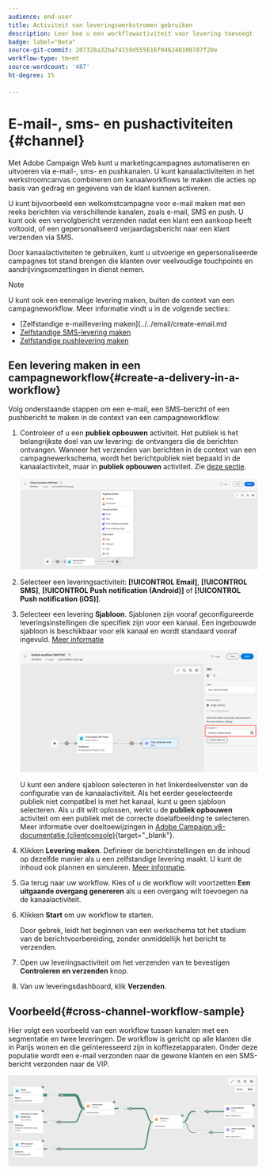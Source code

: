 ```yaml
---
audience: end-user
title: Activiteit van leveringswerkstromen gebruiken
description: Leer hoe u een workflowactiviteit voor levering toevoegt (E-mail, push, SMS)
badge: label="Beta"
source-git-commit: 207328a32ba74159d555616f046240100787f20e
workflow-type: tm+mt
source-wordcount: '487'
ht-degree: 1%

---
```



# E-mail-, sms- en pushactiviteiten {#channel}

Met Adobe Campaign Web kunt u marketingcampagnes automatiseren en uitvoeren via e-mail-, sms- en pushkanalen. U kunt kanaalactiviteiten in het werkstroomcanvas combineren om kanaalworkflows te maken die acties op basis van gedrag en gegevens van de klant kunnen activeren.

U kunt bijvoorbeeld een welkomstcampagne voor e-mail maken met een reeks berichten via verschillende kanalen, zoals e-mail, SMS en push. U kunt ook een vervolgbericht verzenden nadat een klant een aankoop heeft voltooid, of een gepersonaliseerd verjaardagsbericht naar een klant verzenden via SMS.

Door kanaalactiviteiten te gebruiken, kunt u uitvoerige en gepersonaliseerde campagnes tot stand brengen die klanten over veelvoudige touchpoints en aandrijvingsomzettingen in dienst nemen.

>[!NOTE]
>
>U kunt ook een eenmalige levering maken, buiten de context van een campagneworkflow. Meer informatie vindt u in de volgende secties:
>* [Zelfstandige e-maillevering maken](../../email/create-email.md
>* [Zelfstandige SMS-levering maken](../../sms/create-sms.md)
>* [Zelfstandige pushlevering maken](../../push/create-push.md)
>

## Een levering maken in een campagneworkflow{#create-a-delivery-in-a-workflow}

Volg onderstaande stappen om een e-mail, een SMS-bericht of een pushbericht te maken in de context van een campagneworkflow:

1. Controleer of u een **publiek opbouwen** activiteit. Het publiek is het belangrijkste doel van uw levering: de ontvangers die de berichten ontvangen. Wanneer het verzenden van berichten in de context van een campagnewerkschema, wordt het berichtpubliek niet bepaald in de kanaalactiviteit, maar in **publiek opbouwen** activiteit. Zie [deze sectie](build-audience.md).

   ![](../../msg/assets/add-delivery-in-wf.png)

1. Selecteer een leveringsactiviteit: **[!UICONTROL Email]**, **[!UICONTROL SMS]**, **[!UICONTROL Push notification (Android)]** of **[!UICONTROL Push notification (iOS)]**.

1. Selecteer een levering **Sjabloon**. Sjablonen zijn vooraf geconfigureerde leveringsinstellingen die specifiek zijn voor een kanaal. Een ingebouwde sjabloon is beschikbaar voor elk kanaal en wordt standaard vooraf ingevuld. [Meer informatie](../../msg/delivery-template.md)

   ![](../assets/delivery-activity-in-wf.png)


   U kunt een andere sjabloon selecteren in het linkerdeelvenster van de configuratie van de kanaalactiviteit. Als het eerder geselecteerde publiek niet compatibel is met het kanaal, kunt u geen sjabloon selecteren. Als u dit wilt oplossen, werkt u de **publiek opbouwen** activiteit om een publiek met de correcte doelafbeelding te selecteren. Meer informatie over doeltoewijzingen in [Adobe Campaign v8-documentatie (clientconsole)](https://experienceleague.adobe.com/docs/campaign/campaign-v8/audience/add-profiles/target-mappings.html){target="_blank"}.

1. Klikken **Levering maken**. Definieer de berichtinstellingen en de inhoud op dezelfde manier als u een zelfstandige levering maakt. U kunt de inhoud ook plannen en simuleren. [Meer informatie](../../msg/gs-messages.md).

1. Ga terug naar uw workflow. Kies of u de workflow wilt voortzetten **Een uitgaande overgang genereren** als u een overgang wilt toevoegen na de kanaalactiviteit.

1. Klikken **Start** om uw workflow te starten.

   Door gebrek, leidt het beginnen van een werkschema tot het stadium van de berichtvoorbereiding, zonder onmiddellijk het bericht te verzenden.

1. Open uw leveringsactiviteit om het verzenden van te bevestigen **Controleren en verzenden** knop.

1. Van uw leveringsdashboard, klik **Verzenden**.

## Voorbeeld{#cross-channel-workflow-sample}

Hier volgt een voorbeeld van een workflow tussen kanalen met een segmentatie en twee leveringen. De workflow is gericht op alle klanten die in Parijs wonen en die geïnteresseerd zijn in koffiezetapparaten. Onder deze populatie wordt een e-mail verzonden naar de gewone klanten en een SMS-bericht verzonden naar de VIP.

![](../assets/workflow-channel-example.png)
<!--
description, which use case you can perform (common other activities that you can link before of after the activity)

how to add and configure the activity

example of a configured activity within a workflow
The Email delivery activity allows you to configure the sending an email in a workflow. 

-->



<!-- Scheduled emails available?

This can be a single send email and sent just once, or it can be a recurring email.
* Single send emails are standard emails, sent once.
* Recurring emails allow you to send the same email multiple times to different targets over a defined period. You can aggregate the deliveries per period in order to get reports that correspond to your needs.

When linked to a scheduler, you can define recurring emails.
Email recipients are defined upstream of the activity in the same workflow, via an Audience targeting activity.

-->


<!--The message preparation is triggered according to the workflow execution parameters. From the message dashboard, you can select whether to request or not a manual confirmation to send the message (required by default). You can start the workflow manually or place a scheduler activity in the workflow to automate execution.-->
